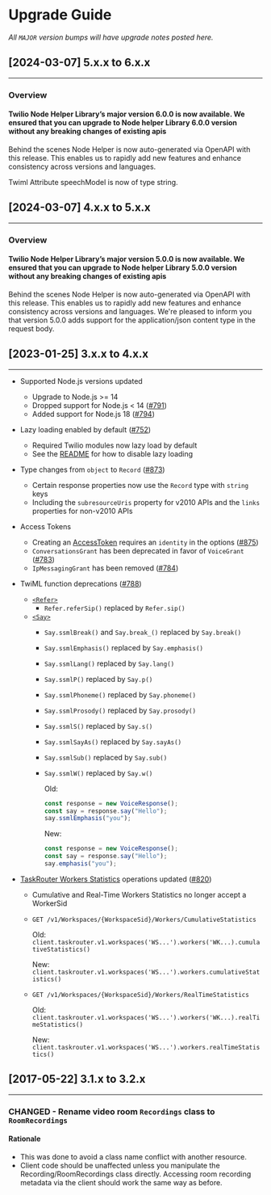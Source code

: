 # Upgrade Guide

_All `MAJOR` version bumps will have upgrade notes posted here._

## [2024-03-07] 5.x.x to 6.x.x

---
### Overview

#### Twilio Node Helper Library’s major version 6.0.0 is now available. We ensured that you can upgrade to Node helper Library 6.0.0 version without any breaking changes of existing apis

Behind the scenes Node Helper is now auto-generated via OpenAPI with this release. This enables us to rapidly add new features and enhance consistency across versions and languages.

Twiml Attribute speechModel is now of type string.


## [2024-03-07] 4.x.x to 5.x.x

---
### Overview

#### Twilio Node Helper Library’s major version 5.0.0 is now available. We ensured that you can upgrade to Node helper Library 5.0.0 version without any breaking changes of existing apis

Behind the scenes Node Helper is now auto-generated via OpenAPI with this release. This enables us to rapidly add new features and enhance consistency across versions and languages.
We're pleased to inform you that version 5.0.0 adds support for the application/json content type in the request body.

## [2023-01-25] 3.x.x to 4.x.x

---

* Supported Node.js versions updated
  * Upgrade to Node.js >= 14
  * Dropped support for Node.js < 14 ([#791](https://github.com/twilio/twilio-node/pull/791))
  * Added support for Node.js 18 ([#794](https://github.com/twilio/twilio-node/pull/794))
* Lazy loading enabled by default ([#752](https://github.com/twilio/twilio-node/pull/752))
  * Required Twilio modules now lazy load by default
  * See the [README](README.md#lazy-loading) for how to disable lazy loading
* Type changes from `object` to `Record` ([#873](https://github.com/twilio/twilio-node/pull/873))
  * Certain response properties now use the `Record` type with `string` keys
  * Including the `subresourceUris` property for v2010 APIs and the `links` properties for non-v2010 APIs
* Access Tokens
  * Creating an [AccessToken](https://www.twilio.com/docs/iam/access-tokens) requires an `identity` in the options ([#875](https://github.com/twilio/twilio-node/pull/875))
  * `ConversationsGrant` has been deprecated in favor of `VoiceGrant` ([#783](https://github.com/twilio/twilio-node/pull/783))
  * `IpMessagingGrant` has been removed ([#784](https://github.com/twilio/twilio-node/pull/784))
* TwiML function deprecations ([#788](https://github.com/twilio/twilio-node/pull/788))
  * [`<Refer>`](https://www.twilio.com/docs/voice/twiml/refer)
    * `Refer.referSip()` replaced by `Refer.sip()`
  * [`<Say>`](https://www.twilio.com/docs/voice/twiml/say/text-speech#generating-ssml-via-helper-libraries)
    * `Say.ssmlBreak()` and `Say.break_()` replaced by `Say.break()`
    * `Say.ssmlEmphasis()` replaced by `Say.emphasis()`
    * `Say.ssmlLang()` replaced by `Say.lang()`
    * `Say.ssmlP()` replaced by `Say.p()`
    * `Say.ssmlPhoneme()` replaced by `Say.phoneme()`
    * `Say.ssmlProsody()` replaced by `Say.prosody()`
    * `Say.ssmlS()` replaced by `Say.s()`
    * `Say.ssmlSayAs()` replaced by `Say.sayAs()`
    * `Say.ssmlSub()` replaced by `Say.sub()`
    * `Say.ssmlW()` replaced by `Say.w()`

      Old:

      ```js
      const response = new VoiceResponse();
      const say = response.say("Hello");
      say.ssmlEmphasis("you");
      ```

      New:

      ```js
      const response = new VoiceResponse();
      const say = response.say("Hello");
      say.emphasis("you");
      ```

* [TaskRouter Workers Statistics](https://www.twilio.com/docs/taskrouter/api/worker/statistics) operations updated ([#820](https://github.com/twilio/twilio-node/pull/820))
  * Cumulative and Real-Time Workers Statistics no longer accept a WorkerSid
  * `GET /v1/Workspaces/{WorkspaceSid}/Workers/CumulativeStatistics`

    Old: `client.taskrouter.v1.workspaces('WS...').workers('WK...).cumulativeStatistics()`

    New: `client.taskrouter.v1.workspaces('WS...').workers.cumulativeStatistics()`
  * `GET /v1/Workspaces/{WorkspaceSid}/Workers/RealTimeStatistics`

    Old: `client.taskrouter.v1.workspaces('WS...').workers('WK...).realTimeStatistics()`

    New: `client.taskrouter.v1.workspaces('WS...').workers.realTimeStatistics()`

## [2017-05-22] 3.1.x to 3.2.x

---

### CHANGED - Rename video room `Recordings` class to `RoomRecordings`

#### Rationale

* This was done to avoid a class name conflict with another resource.
* Client code should be unaffected unless you manipulate the Recording/RoomRecordings class directly. Accessing room recording metadata via the client should work the same way as before.
